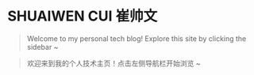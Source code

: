 # SHUAIWEN CUI 崔帅文
> Welcome to my personal tech blog! Explore this site by clicking the sidebar ~

> 欢迎来到我的个人技术主页！点击左侧导航栏开始浏览 ~




